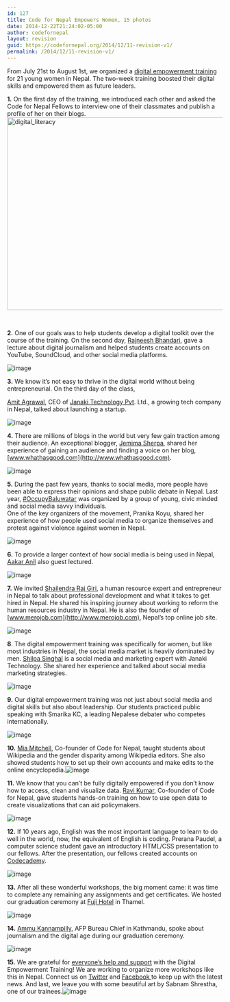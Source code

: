 ```yaml
---
id: 127
title: Code for Nepal Empowers Women, 15 photos
date: 2014-12-22T21:24:02-05:00
author: codefornepal
layout: revision
guid: https://codefornepal.org/2014/12/11-revision-v1/
permalink: /2014/12/11-revision-v1/
---
```

From July 21st to August 1st, we organized a <a href="http://bit.ly/fellows14" target="_blank">digital empowerment training</a> for 21 young women in Nepal. The two-week training boosted their digital skills and empowered them as future leaders.

**1.** On the first day of the training, we introduced each other and asked the Code for Nepal Fellows to interview one of their classmates and publish a profile of her on their blogs. [<img class="alignnone size-full wp-image-73" src="https://codefornepal.org/wp-content/uploads/2014/12/digital_literacy1.jpg" alt="digital_literacy" width="1021" height="450" srcset="https://codefornepal.org/wp-content/uploads/2014/12/digital_literacy1.jpg 1021w, https://codefornepal.org/wp-content/uploads/2014/12/digital_literacy1-300x132.jpg 300w" sizes="(max-width: 1021px) 100vw, 1021px" />](https://codefornepal.org/wp-content/uploads/2014/12/digital_literacy1.jpg) <strong id="docs-internal-guid-66f877f3-32d0-e127-34fd-291e56f52486"></strong>

&nbsp;

**2.** One of our goals was to help students develop a digital toolkit over the course of the training. On the second day, <a href="https://twitter.com/RajneeshB" target="_blank">Rajneesh Bhandari</a>, gave a lecture about digital journalism and helped students create accounts on YouTube, SoundCloud, and other social media platforms. <strong id="docs-internal-guid-66f877f3-32d3-0d09-b900-29500a0ae515"></strong>

![image](https://31.media.tumblr.com/1aaa998cd5f1c366bff6229931ce34d1/tumblr_inline_nb8ok7W8xC1qb9ga0.jpg) 

**<!-- more -->3.** We know it’s not easy to thrive in the digital world without being entrepreneurial. On the third day of the class, 

<a href="https://twitter.com/AmitAgrhere" target="_blank">Amit Agrawal</a>, CEO of <a href="http://www.janakitech.com/" target="_blank">Janaki Technology Pvt</a>. Ltd., a growing tech company in Nepal, talked about launching a startup.

![image](https://31.media.tumblr.com/b5fe1fce6345fa8c8021332db3629c2e/tumblr_inline_nb8onygFgw1qb9ga0.jpg) 

<strong id="docs-internal-guid-66f877f3-32e2-290c-af4a-f413a9f1124e"></strong>**4.** There are millions of blogs in the world but very few gain traction among their audience. An exceptional blogger, <a href="https://twitter.com/whathasgood" target="_blank">Jemima Sherpa</a>, shared her experience of gaining an audience and finding a voice on her blog, [www.whathasgood.com](http://www.whathasgood.com). <strong id="docs-internal-guid-66f877f3-32e5-865c-291d-8808dece7e6c"></strong>

![image](https://31.media.tumblr.com/479690b17d84a362f23b58bc316c5090/tumblr_inline_nb8p0z1DiR1qb9ga0.jpg) 

**5.** During the past few years, thanks to social media, more people have been able to express their opinions and shape public debate in Nepal. Last year, <a href="https://twitter.com/search?q=%23OccupyBaluwatar&src=typd" target="_blank">#OccupyBaluwatar</a> was organized by a group of young, civic minded and social media savvy individuals.  
One of the key organizers of the movement, Pranika Koyu, shared her experience of how people used social media to organize themselves and protest against violence against women in Nepal.

![image](https://31.media.tumblr.com/7e0dc9ff75deaca2fc34e14319b99a3a/tumblr_inline_nb8p4iUUnY1qb9ga0.jpg) 

**6.** To provide a larger context of how social media is being used in Nepal, <a href="https://twitter.com/aakarpost" target="_blank">Aakar Anil</a> also guest lectured. <strong id="docs-internal-guid-66f877f3-32ec-f2df-284c-5a8b07e6e73f"></strong>

![image](https://31.media.tumblr.com/15f6b1976f975862d880998d83970fa0/tumblr_inline_nb8p774FfU1qb9ga0.jpg) 

**7.** We invited <a href="https://twitter.com/shailgiri" target="_blank">Shailendra Raj Giri</a>, a human resource expert and entrepreneur in Nepal to talk about professional development and what it takes to get hired in Nepal. He shared his inspiring journey about working to reform the human resources industry in Nepal. He is also the founder of [www.merojob.com](http://www.merojob.com), Nepal’s top online job site. <strong id="docs-internal-guid-66f877f3-32ee-7f95-6072-128436bae893"></strong>

![image](https://31.media.tumblr.com/7b39f88c985add331a8934a1b1e4f04a/tumblr_inline_nb8pdlVlkJ1qb9ga0.jpg) 

**8**. The digital empowerment training was specifically for women, but like most industries in Nepal, the social media market is heavily dominated by men. <a href="https://twitter.com/shilpa_singhal" target="_blank">Shilpa Singhal</a> is a social media and marketing expert with Janaki Technology. She shared her experience and talked about social media marketing strategies. <strong id="docs-internal-guid-66f877f3-32fb-ca9a-7864-60184a32a903"></strong>

![image](https://31.media.tumblr.com/6de8c2dd6618651873e3072a7a859d17/tumblr_inline_nb8q07iaiL1qb9ga0.jpg) 

**9.** Our digital empowerment training was not just about social media and digital skills but also about leadership. Our students practiced public speaking with Smarika KC, a leading Nepalese debater who competes internationally.

![image](https://31.media.tumblr.com/0fcf1d1607d8c7f8da46a212829f2522/tumblr_inline_nb8q65MWhC1qb9ga0.jpg) 

**10.** <a href="https://twitter.com/ameliahmitchell" target="_blank">Mia Mitchell</a>, Co-founder of Code for Nepal, taught students about Wikipedia and the gender disparity among Wikipedia editors. She also showed students how to set up their own accounts and make edits to the online encyclopedia.![image](https://31.media.tumblr.com/95dc879ae937094fc4026d8f3b466525/tumblr_inline_nb8qshWe4U1qb9ga0.jpg)

**11.** We know that you can’t be fully digitally empowered if you don’t know how to access, clean and visualize data. <a href="https://twitter.com/RaviNepal" target="_blank">Ravi Kumar</a>, Co-founder of Code for Nepal, gave students hands-on training on how to use open data to create visualizations that can aid policymakers.

![image](https://31.media.tumblr.com/780a81b291df3940b5229a2b96688a63/tumblr_inline_nb8rijGRD61qb9ga0.jpg) 

 **12.** If 10 years ago, English was the most important language to learn to do well in the world, now, the equivalent of English is coding. Prerana Paudel, a computer science student gave an introductory HTML/CSS presentation to our fellows. After the presentation, our fellows created accounts on <a href="http://www.codecademy.com/" target="_blank">Codecademy</a>.

![image](https://31.media.tumblr.com/fc177032a1f933c01474cb93c2d9cba8/tumblr_inline_nb8rkqzOgv1qb9ga0.jpg) 

**13.** After all these wonderful workshops, the big moment came: it was time to complete any remaining any assignments and get certificates. We hosted our graduation ceremony at <a href="http://www.fujihotel.com.np/" target="_blank">Fuji Hotel</a> in Thamel.

![image](https://31.media.tumblr.com/0450873a172317922af302b5d52583ec/tumblr_inline_nb8rnnovam1qb9ga0.jpg) 

**14.** [Ammu Kannampilly](http://muckrack.com/akannampilly), AFP Bureau Chief in Kathmandu, spoke about journalism and the digital age during our graduation ceremony. <strong id="docs-internal-guid-66f877f3-331e-98dc-519a-e5087616c80d"></strong>

![image](https://31.media.tumblr.com/99cf3e4b03dabb8a06efa69d0edfb549/tumblr_inline_nb8rqtBKLi1qb9ga0.jpg) 

**15.** We are grateful for <a href="http://www.funddreamer.org/campaigns/digital-empowerment-training-for-women" target="_blank">everyone’s help and support</a> with the Digital Empowerment Training! We are working to organize more workshops like this in Nepal. Connect us on <a href="http://www.twitter.com/codefornepal" target="_blank">Twitter</a> and <a href="http://www.facebook.com/codefornepal" target="_blank">Facebook </a>to keep up with the latest news. And last, we leave you with some beautiful art by Sabnam Shrestha, one of our trainees.![image](https://31.media.tumblr.com/2d62d36469d17499bbc12cd07afee83c/tumblr_inline_nb904uqVPJ1qb9ga0.jpg)